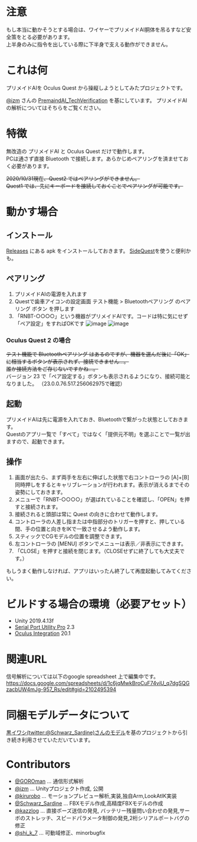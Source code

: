 # 注意
もし本当に動かそうとする場合は、ワイヤーでプリメイドAI胴体を吊るすなど安全策をとる必要があります。  
上半身のみに指令を出している際に下半身で支える動作ができません。


# これは何
プリメイドAIを Oculus Quest から操縦しようとしてみたプロジェクトです。

[@izm](https://twitter.com/izm) さんの [PremaindAI_TechVerification](https://github.com/neon-izm/PremaindAI_TechVerification) を基にしています。
プリメイドAIの解析についてはそちらをご覧ください。

# 特徴
無改造の プリメイドAI と Oculus Quest だけで動作します。  
PCは通さず直接 Bluetooth で接続します。あらかじめペアリングを済ませておく必要があります。

~~2020/10/31現在、Quest2 ではペアリングができません。  
Quest1 では、先にキーボードを接続しておくことでペアリングが可能です。~~


# 動かす場合
## インストール
[Releases](https://github.com/kirurobo/PremAIQuest/releases) にある apk をインストールしておきます。
[SideQuest](https://sidequestvr.com/)を使うと便利かも。

## ペアリング
1. プリメイドAIの電源を入れます
1. Questで歯車アイコンの設定画面 テスト機能 > Bluetoothペアリング のペアリング ボタン を押します
1. 「RNBT-○○○○」という機器がプリメイドAIです。コードは特に気にせず「ペア設定」をすればOKです
![image](https://user-images.githubusercontent.com/1019117/98305065-7b912580-2004-11eb-9ac2-c776061fdd59.png)
![image](https://user-images.githubusercontent.com/1019117/98305642-9ca64600-2005-11eb-98b3-12899661ab52.png)

### Oculus Quest 2 の場合
~~テスト機能で Bluetoothペアリング はあるのですが、機器を選んだ後に「OK」に相当するボタンが表示されず、接続できません…。  
誰か接続方法をご存じないですかね…。~~  
バージョン 23 で「ペア設定する」ボタンも表示されるようになり、接続可能となりました。
（23.0.0.76.517.256062975で確認）

## 起動
プリメイドAIは先に電源を入れておき、Bluetoothで繋がった状態としておきます。  
Questのアプリ一覧で「すべて」ではなく「提供元不明」を選ぶことで一覧が出ますので、起動できます。


## 操作
1. 画面が出たら、まず両手を左右に伸ばした状態で右コントローラの [A]+[B] 同時押しをするとキャリブレーションが行われます。表示が消えるまでその姿勢にしておきます。
1. メニューで「RNBT-○○○○」が選ばれていることを確認し、「OPEN」を押すと接続されます。
1. 接続されると頭部は常に Quest の向きに合わせて動作します。
1. コントローラの人差し指または中指部分のトリガーを押すと、押している間、手の位置と向きをIKで一致させるよう動作します。
1. スティックでCGモデルの位置を調整できます。
1. 左コントローラの [MENU] ボタンでメニューは表示／非表示にできます。
1. 「CLOSE」を押すと接続を閉じます。（CLOSEせずに終了しても大丈夫です。）

もしうまく動作しなければ、アプリはいったん終了して再度起動してみてください。


# ビルドする場合の環境（必要アセット）
- Unity 2019.4.13f 
- [Serial Port Utility Pro](https://assetstore.unity.com/packages/tools/utilities/serial-port-utility-pro-125863) 2.3
- [Oculus Integration](https://assetstore.unity.com/packages/tools/integration/oculus-integration-82022) 20.1

# 関連URL
信号解析については以下のgoogle spreadsheet 上で編集中です。  
https://docs.google.com/spreadsheets/d/1c6jqMwkBroCuF74viU_q7dgSQGzacbUW4mJg-957_Rs/edit#gid=2102495394

# 同梱モデルデータについて
[黒イワシ(twitter:@Schwarz_Sardine)さんのモデル](https://github.com/kuroiwasi/PremaidAI_Model
)を基のプロジェクトから引き続き利用させていただいています。

# Contributors
- [@GOROman](https://twitter.com/GOROman) … 通信形式解析
- [@izm](https://twitter.com/izm) … Unityプロジェクト作成, 公開
- [@kirurobo](https://twitter.com/kirurobo) … モーションプレビュー解析,実装,独自Arm,LookAtIK実装
- [@Schwarz_Sardine](https://twitter.com/Schwarz_Sardine) … FBXモデル作成,高精度FBXモデルの作成
- [@kazzlog](https://twitter.com/kazzlog) … 直接ポーズ送信の発見, バッテリー残量問い合わせの発見,サーボのストレッチ、スピードパラメータ制御の発見,2桁シリアルポートバグの修正
- [@shi_k_7](https://twitter.com/shi_k_7) … 可動域修正、minorbugfix
